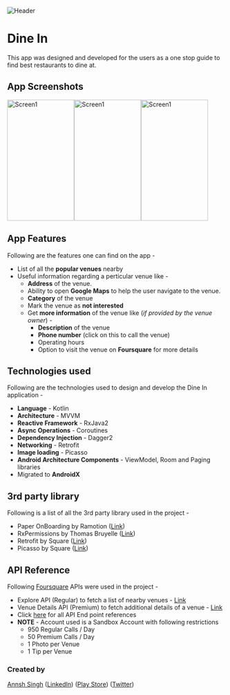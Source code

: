 ![Header](https://github.com/annshsingh/dine-in-fueled/blob/master/header.png)

# Dine In
This app was designed and developed for the users as a one stop guide to find best restaurants to dine at.

## App Screenshots
<img src="https://github.com/annshsingh/dine-in-fueled/blob/master/Screenshot_1.png" alt="Screen1" width="155px" height="280px"><img src="https://github.com/annshsingh/dine-in-fueled/blob/master/Screenshot_2.png" alt="Screen1" width="155px" height="280px"><img src="https://github.com/annshsingh/dine-in-fueled/blob/master/Screenshot_3.png" alt="Screen1" width="155px" height="280px">

## App Features
Following are the features one can find on the app -
  * List of all the **popular venues** nearby
  * Useful information regarding a perticular venue like -
    * **Address** of the venue.
    * Ability to open **Google Maps** to help the user navigate to the venue.
    * **Category** of the venue 
    * Mark the venue as **not interested** 
    * Get **more information** of the venue like (*if provided by the venue owner*) -
      * **Description** of the venue
      * **Phone number** (click on this to call the venue)
      * Operating hours
      * Option to visit the venue on **Foursquare** for more details

## Technologies used 
Following are the technologies used to design and develop the Dine In application -
  * **Language** - Kotlin
  * **Architecture** - MVVM
  * **Reactive Framework** - RxJava2
  * **Async Operations** - Coroutines
  * **Dependency Injection** - Dagger2
  * **Networking** - Retrofit
  * **Image loading** - Picasso
  * **Android Architecture Components** - ViewModel, Room and Paging libraries
  * Migrated to **AndroidX**

## 3rd party library
Following is a list of all the 3rd party library used in the project -
  * Paper OnBoarding by Ramotion ([Link](https://github.com/Ramotion/paper-onboarding-android))
  * RxPermissions by Thomas Bruyelle ([Link](https://github.com/tbruyelle/RxPermissions))
  * Retrofit by Square ([Link](https://github.com/square/retrofit))
  * Picasso by Square ([Link](https://github.com/square/picasso))

## API Reference
Following [Foursquare](https://foursquare.com) APIs were used in the project -
  * Explore API (Regular) to fetch a list of nearby venues - [Link](https://developer.foursquare.com/docs/api/venues/explore)
  * Venue Details API (Premium) to fetch additional details of a venue - [Link](https://developer.foursquare.com/docs/api/venues/details)
  * Click [here](https://developer.foursquare.com/docs/api/endpoints) for all API End point references
  * **NOTE** - Account used is a Sandbox Account with following restrictions
    * 950 Regular Calls / Day
    * 50 Premium Calls / Day
    * 1 Photo per Venue
    * 1 Tip per Venue
    
### Created by
[Annsh Singh](https://github.com/annshsingh)
([LinkedIn](https://www.linkedin.com/in/annsh/))
([Play Store](https://play.google.com/store/apps/dev?id=4716299969505523086&hl=en))
([Twitter](https://mobile.twitter.com/annsh2013))
